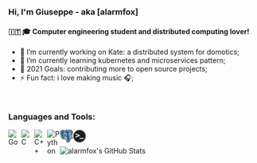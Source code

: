 ### Hi, I'm Giuseppe - aka [alarmfox]
#### 🇮🇹 🎓 Computer engineering student and distributed computing lover!

- 🔭 I’m currently working on Kate: a distributed system for domotics;
- 🌱 I’m currently learning kubernetes and microservices pattern;
- 📅 2021 Goals: contributing more to open source projects;
- ⚡ Fun fact: i love making music 🎧;

<br />

### Languages and Tools:

<img align="left" alt="Go" width="26px" src="https://user-images.githubusercontent.com/3613230/41752586-476b0b24-7596-11e8-95fe-8fd3faa21e8a.png"/>
<img align="left" alt="C" width="26px" src="https://user-images.githubusercontent.com/42747200/46140125-da084900-c26d-11e8-8ea7-c45ae6306309.png"/>
<img align="left" alt="C++" width="26px" src="https://cdn.iconscout.com/icon/free/png-512/c-programming-569564.png"/>
<img align="left" alt="Python" width="26px" src="https://cdn3.iconfinder.com/data/icons/logos-and-brands-adobe/512/267_Python-512.png"/>
<img align="left" alt="PostgreSQL" width="26px" src="https://raw.githubusercontent.com/github/explore/80688e429a7d4ef2fca1e82350fe8e3517d3494d/topics/postgresql/postgresql.png"/>
<img align="left" alt="Terminal" width="26px" src="https://raw.githubusercontent.com/github/explore/80688e429a7d4ef2fca1e82350fe8e3517d3494d/topics/terminal/terminal.png"/>

<!--START_SECTION:activity-->


<br />
<br />

<img align="left" alt="alarmfox's GitHub Stats" src="https://github-readme-stats.codestackr.vercel.app/api?username=alarmfox&show_icons=true&hide_border=true&theme=dark" />


